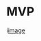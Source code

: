 # MVP
i[image](https://s3.amazonaws.com/alx-intranet.hbtn.io/uploads/medias/2019/6/864a45bae8cdb7fa2de1.gif?X-Amz-Algorithm=AWS4-HMAC-SHA256&X-Amz-Credential=AKIARDDGGGOUSBVO6H7D%2F20230830%2Fus-east-1%2Fs3%2Faws4_request&X-Amz-Date=20230830T214139Z&X-Amz-Expires=86400&X-Amz-SignedHeaders=host&X-Amz-Signature=669ddae5db120f0ca70d2116b9384588b71d50bae9d83a6e36796f72ef65b6e7)
